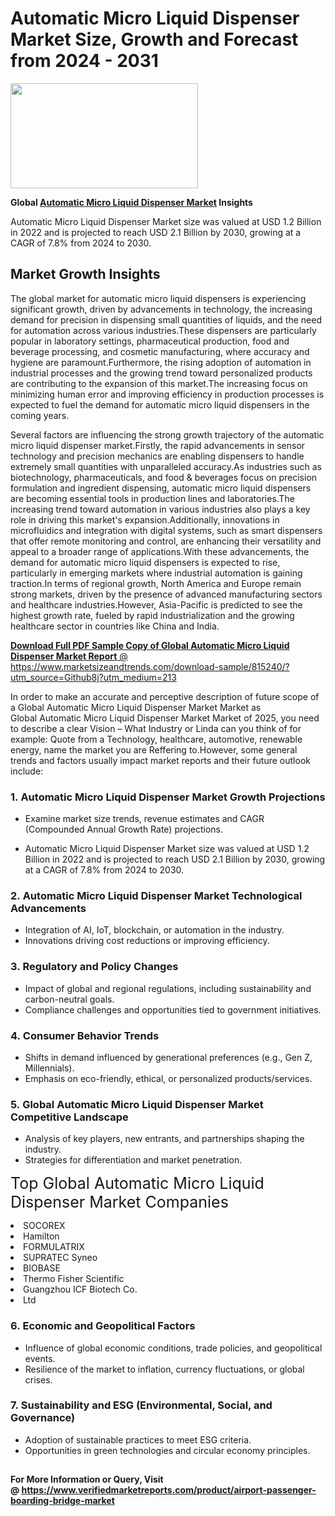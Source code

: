 <H1>Automatic Micro Liquid Dispenser Market Size, Growth and Forecast from 2024 - 2031</H1><img class="aligncenter size-medium wp-image-584254" src="https://thirdeyenews.in/wp-content/uploads/2024/09/Global-Market-Research-300x168.jpeg" alt="" width="300" height="168" /><p><strong>Global&nbsp;<a href="https://www.marketsizeandtrends.com/download-sample/815240/?utm_source=Github8j?utm_medium=213">Automatic Micro Liquid Dispenser Market</a> Insights</strong></p><p>Automatic Micro Liquid Dispenser Market size was valued at USD 1.2 Billion in 2022 and is projected to reach USD 2.1 Billion by 2030, growing at a CAGR of 7.8% from 2024 to 2030.</p><p><h2>Market Growth Insights</h2> <p>The global market for automatic micro liquid dispensers is experiencing significant growth, driven by advancements in technology, the increasing demand for precision in dispensing small quantities of liquids, and the need for automation across various industries.These dispensers are particularly popular in laboratory settings, pharmaceutical production, food and beverage processing, and cosmetic manufacturing, where accuracy and hygiene are paramount.Furthermore, the rising adoption of automation in industrial processes and the growing trend toward personalized products are contributing to the expansion of this market.The increasing focus on minimizing human error and improving efficiency in production processes is expected to fuel the demand for automatic micro liquid dispensers in the coming years.</p> <p><a href="#"></a></p> <p>Several factors are influencing the strong growth trajectory of the automatic micro liquid dispenser market.Firstly, the rapid advancements in sensor technology and precision mechanics are enabling dispensers to handle extremely small quantities with unparalleled accuracy.As industries such as biotechnology, pharmaceuticals, and food & beverages focus on precision formulation and ingredient dispensing, automatic micro liquid dispensers are becoming essential tools in production lines and laboratories.The increasing trend toward automation in various industries also plays a key role in driving this market's expansion.Additionally, innovations in microfluidics and integration with digital systems, such as smart dispensers that offer remote monitoring and control, are enhancing their versatility and appeal to a broader range of applications.With these advancements, the demand for automatic micro liquid dispensers is expected to rise, particularly in emerging markets where industrial automation is gaining traction.In terms of regional growth, North America and Europe remain strong markets, driven by the presence of advanced manufacturing sectors and healthcare industries.However, Asia-Pacific is predicted to see the highest growth rate, fueled by rapid industrialization and the growing healthcare sector in countries like China and India.</p> <p><a href="#"></p><p><span class=""><strong>Download Full PDF Sample Copy of Global Automatic Micro Liquid Dispenser Market Report</strong> @ <a href="https://www.marketsizeandtrends.com/download-sample/815240/?utm_source=Github8j?utm_medium=213" target="_blank">https://www.marketsizeandtrends.com/download-sample/815240/?utm_source=Github8j?utm_medium=213</a></span></p><p>In order to make an accurate and perceptive description of future scope of a Global&nbsp;Automatic Micro Liquid Dispenser Market Market as Global&nbsp;Automatic Micro Liquid Dispenser Market Market of 2025, you need to describe a clear Vision &ndash; What Industry or Linda can you think of for example: Quote from a Technology, healthcare, automotive, renewable energy, name the market you are Reffering to.However, some general trends and factors usually impact market reports and their future outlook include:</p><h3>1.&nbsp;<strong>Automatic Micro Liquid Dispenser Market Growth Projections</strong></h3><ul><li>Examine market size trends, revenue estimates and CAGR (Compounded Annual Growth Rate) projections.</li><li><p>Automatic Micro Liquid Dispenser Market size was valued at USD 1.2 Billion in 2022 and is projected to reach USD 2.1 Billion by 2030, growing at a CAGR of 7.8% from 2024 to 2030.</p></li></ul><h3>2.&nbsp;<strong>Automatic Micro Liquid Dispenser Market Technological Advancements</strong></h3><ul><li>Integration of AI, IoT, blockchain, or automation in the industry.</li><li>Innovations driving cost reductions or improving efficiency.</li></ul><h3>3.&nbsp;<strong>Regulatory and Policy Changes</strong></h3><ul><li>Impact of global and regional regulations, including sustainability and carbon-neutral goals.</li><li>Compliance challenges and opportunities tied to government initiatives.</li></ul><h3>4.&nbsp;<strong>Consumer Behavior Trends</strong></h3><ul><li>Shifts in demand influenced by generational preferences (e.g., Gen Z, Millennials).</li><li>Emphasis on eco-friendly, ethical, or personalized products/services.</li></ul><h3>5.&nbsp;<strong>Global Automatic Micro Liquid Dispenser Market Competitive Landscape</strong></h3><ul><li>Analysis of key players, new entrants, and partnerships shaping the industry.</li><li>Strategies for differentiation and market penetration.</li></ul><p data-pm-slice="1 1 []"><span style="color: inherit; font-family: inherit; font-size: 25px;">Top Global Automatic Micro Liquid Dispenser Market Companies</span></p><div class="" data-test-id=""><p><li>SOCOREX</li><li> Hamilton</li><li> FORMULATRIX</li><li> SUPRATEC Syneo</li><li> BIOBASE</li><li> Thermo Fisher Scientific</li><li> Guangzhou ICF Biotech Co.</li><li>Ltd</li></p></div><h3>6.&nbsp;<strong>Economic and Geopolitical Factors</strong></h3><ul><li>Influence of global economic conditions, trade policies, and geopolitical events.</li><li>Resilience of the market to inflation, currency fluctuations, or global crises.</li></ul><h3>7.&nbsp;<strong>Sustainability and ESG (Environmental, Social, and Governance)</strong></h3><ul><li>Adoption of sustainable practices to meet ESG criteria.</li><li>Opportunities in green technologies and circular economy principles.</li></ul><h2><strong style="font-size: 14px;">For More Information or Query, Visit @&nbsp;</strong><a style="background-color: #ffffff; font-size: 14px;" href="https://www.marketsizeandtrends.com/report/automatic-micro-liquid-dispenser-market/" target="_blank">https://www.verifiedmarketreports.com/product/airport-passenger-boarding-bridge-market</a></h2>